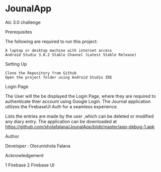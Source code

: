# JounalApp
Alc 3.0 challenge


Prerequisites

The following are required to run this project:

    A laptop or desktop machine with internet access
    Android Studio 3.0.2 Stable Channel (Latest Stable Release)

Setting Up

    Clone the Repository from Github
    Open the project folder using Android Studio IDE

Login Page

The User will the be displayed the Login Page, where they are required to authenticate thier account using Google Login.
The Journal application utilizes the FirebaseUI Auth for a seamless experience.


Lists the entries are made by the user ,which can be deleted or modified any diary entry.
The application can be downloaded at https://github.com/sholafalana/JounalApp/blob/master/app-debug-1.apk

   
Author

Developer : Olorunishola Falana

Acknowledgement

   1 Firebase
   2 Firebase UI

